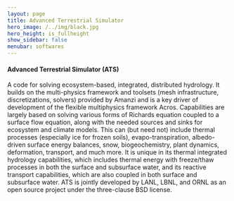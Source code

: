 ```yaml
---
layout: page
title: Advanced Terrestrial Simulator
hero_image: /../img/black.jpg
hero_height: is_fullheight
show_sidebar: false
menubar: softwares
---
```


#### Advanced Terrestrial Simulator (ATS) [<i class="fas fa-book"></i>](https://amanzi.github.io/) [<i class="fab fa-github"></i>](https://github.com/amanzi/ats)
A code for solving ecosystem-based, integrated, distributed hydrology.  It builds on the multi-physics framework and toolsets (mesh infrastructure, discretizations, solvers) provided by Amanzi and is a key driver of development of the flexible multiphysics framework Acros. Capabilities are largely based on solving various forms of Richards equation coupled to a surface flow equation, along with the needed sources and sinks for ecosystem and climate models.  This can (but need not) include thermal processes (especially ice for frozen soils), evapo-transpiration, albedo-driven surface energy balances, snow, biogeochemistry, plant dynamics, deformation, transport, and much more. It is unique in its thermal integrated hydrology capabilities, which includes thermal energy with freeze/thaw processes in both the surface and subsurface water, and its reactive transport capabilities, which are also coupled in both surface and subsurface water.  ATS is jointly developed by LANL, LBNL, and ORNL as an open source project under the three-clause BSD license.
